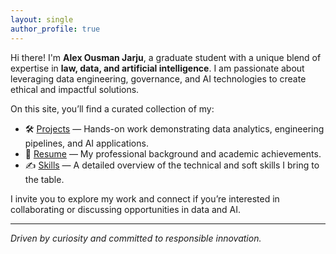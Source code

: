 ```yaml
---
layout: single
author_profile: true
---
```




Hi there! I'm **Alex Ousman Jarju**, a graduate student with a unique blend of expertise in **law, data, and artificial intelligence**. I am passionate about leveraging data engineering, governance, and AI technologies to create ethical and impactful solutions.

On this site, you’ll find a curated collection of my:

- 🛠️ [Projects](projects/) — Hands-on work demonstrating data analytics, engineering pipelines, and AI applications.
- 📜 [Resume](resume/) — My professional background and academic achievements.
- ✍️ [Skills](skills/) — A detailed overview of the technical and soft skills I bring to the table.

I invite you to explore my work and connect if you’re interested in collaborating or discussing opportunities in data and AI.

---

*Driven by curiosity and committed to responsible innovation.*
